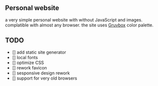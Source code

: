 ## Personal website

a very simple personal website with without JavaScript and images. complatible with almost any browser. the site uses [Gruvbox](https://github.com/morhetz/gruvbox) color palette. 

## TODO
- [] add static site generator
- [] local fonts
- [] optimize CSS
- [] rework favicon
- [] sesponsive design rework
- [] support for very old browsers


